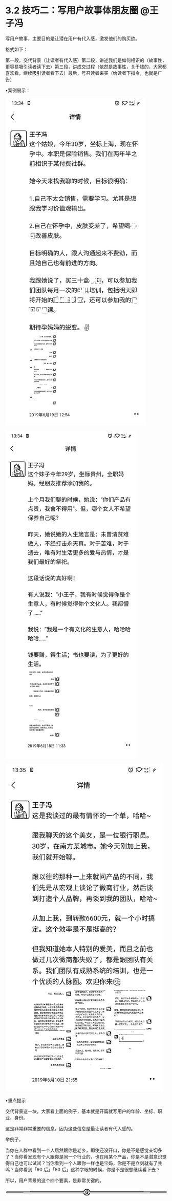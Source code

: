 # 3.2 技巧二：写用户故事体朋友圈 @王子冯

写用户故事，主要目的是让潜在用户有代入感，激发他们的购买欲。

格式如下：

第一段，交代背景（让读者有代入感）第二段，讲述我们是如何相识的（故事性，更容易吸引读者读下去）第三段，讲成交过程（依然是故事性，关于钱的，大家都喜欢看，继续吸引读者看下去）最后，号召读者来买（给读者下指令，也就是广告）

•案例展示：

![](img/a0cbcaf2f70a241a0a510f81f6ed5589.png)

![](img/cd94a2d5815efef94e524a68d53e752a.png)

![](img/7f7a5246f99e3929ad78829a3edb421a.png)

•重点提示

交代背景这一块，大家看上面的例子，基本就是开篇就写用户的年龄、坐标、职业、身份。

这是非常非常重要的信息。因为这些信息是最让读者有代入感的。

举例子，

当你在人群中看到一个人居然跟你是老乡，即使还没开口，你是不是感觉亲切多了？当你看发现有个人跟你是同一个行业的，也在用某个产品，你是不是潜意识觉得自己也可以试试？当你看到一个人跟你一样也是宝妈，你是不是立刻就有了共鸣？当你看到「90 后」「80 后」这种字眼的时候，你是不是很想继续看下去？

所以，用户背景的这个四个要素，是非常关键的。

![](img/2353e49c541c9280d72f015ad0b89ff5.png)